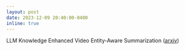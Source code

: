 ```yaml
---
layout: post
date: 2023-12-09 20:40:00-0400
inline: true
---
```


LLM Knowledge Enhanced Video Entity-Aware Summarization ([arxiv](https://arxiv.org/abs/2312.02188))
